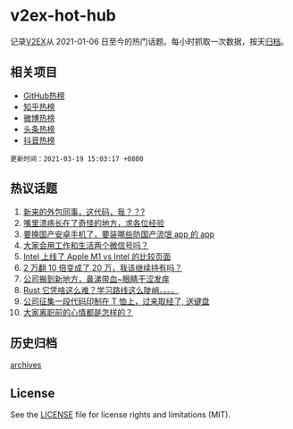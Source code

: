 # v2ex-hot-hub

 记录[V2EX](https://www.v2ex.com/)从 2021-01-06 日至今的热门话题。每小时抓取一次数据，按天[归档](archives)。
 
 ## 相关项目

- [GitHub热榜](https://github.com/snaildev/github-hot-hub)
- [知乎热榜](https://github.com/snaildev/zhihu-hot-hub)
- [微博热榜](https://github.com/snaildev/weibo-hot-hub)
- [头条热榜](https://github.com/snaildev/toutiao-hot-hub)
- [抖音热榜](https://github.com/snaildev/douyin-hot-hub)


 `更新时间：2021-03-19 15:03:17 +0800`

## 热议话题

1. [新来的外包同事，这代码，我？？?](https://www.v2ex.com/t/763063)
1. [嘴里溃疡长在了奇怪的地方，求各位经验](https://www.v2ex.com/t/762988)
1. [要换国产安卓手机了，要装哪些防国产流氓 app 的 app](https://www.v2ex.com/t/763097)
1. [大家会用工作和生活两个微信号吗？](https://www.v2ex.com/t/763052)
1. [Intel 上线了 Apple M1 vs Intel 的比较页面](https://www.v2ex.com/t/763028)
1. [2 万翻 10 倍变成了 20 万，我该继续持有吗？](https://www.v2ex.com/t/763109)
1. [公司搬到新地方，鼻涕带血~眼睛干涩发痒](https://www.v2ex.com/t/763020)
1. [Rust 它凭啥这么难？学习路线这么陡峭。。。。](https://www.v2ex.com/t/763062)
1. [公司征集一段代码印制在 T 恤上，过来取经了, 送键盘](https://www.v2ex.com/t/763130)
1. [大家离职前的心情都是怎样的？](https://www.v2ex.com/t/762858)

## 历史归档

[archives](archives)

## License

See the [LICENSE](LICENSE) file for license rights and limitations (MIT).
